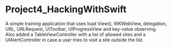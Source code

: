 # Project4_HackingWithSwift
A simple training application that uses load View(), WKWebView, delegation, URL, URLRequest, UIToolbar, UIProgressView and key-value observing. 
Also added a TableViewController with a list of allowed sites and a UIAlertController in case a user tries to visit a site outside the list.

